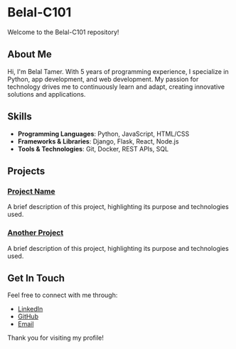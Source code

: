 # Belal-C101

Welcome to the Belal-C101 repository!

## About Me

Hi, I'm Belal Tamer. With 5 years of programming experience, I specialize in Python, app development, and web development. My passion for technology drives me to continuously learn and adapt, creating innovative solutions and applications.

## Skills

- **Programming Languages**: Python, JavaScript, HTML/CSS
- **Frameworks & Libraries**: Django, Flask, React, Node.js
- **Tools & Technologies**: Git, Docker, REST APIs, SQL

## Projects

### [Project Name](link-to-project)
A brief description of this project, highlighting its purpose and technologies used.

### [Another Project](link-to-another-project)
A brief description of this project, highlighting its purpose and technologies used.

## Get In Touch

Feel free to connect with me through:

- [LinkedIn]([[link-to-your-linkedin](https://www.linkedin.com/in/belal-tamer-hegab-2330992b6/)])
- [GitHub](link-to-your-github)
- [Email](belaltamerhegab@gmail.com)

Thank you for visiting my profile!
